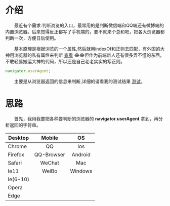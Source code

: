 # 介绍

&emsp;&emsp;最近有个需求:判断浏览的入口，最常用的是判断微信端和QQ端还有微博端的内置浏览器。后来觉得反正都写了手机端的，要不就来个总和吧，把各大浏览器都判断一次，方便日后使用。  

&emsp;&emsp;基本原理是根据浏览的一个属性,然后就用indexOf和正则去匹配，有外国的大神用浏览器的私有属性来判断 [查看](https://stackoverflow.com/questions/9847580/how-to-detect-safari-chrome-ie-firefox-and-opera-browser) :joy::joy:但作为前端新人还有很多弄不懂的东西，不敢轻易搬运大神的代码，所以还是自己老老实实的写正则。

```JavaScript
navigator.userAgent;  
```
&emsp;&emsp;主要是从浏览器返回的信息来判断,详细的请看我的测试结果 [测试](./Browser-test.txt)。  
# 思路

&emsp;&emsp;首先，我用我要把各种要判断的浏览器的 __navigator.userAgent__ 拿到，再分析返回的字符串。


| Desktop   | Mobile        |	OS	|
| ----------|:-------------:|:----------:|
| Chrome    | QQ 			|  Ios			|          
| Firefox   | QQ-Browser    |	Android		|
| Safari	|  WeChat      |	Mac		|
| Ie11      | WeiBo 		|	Windows	|
| Ie(6-10)  |      			 |		|
| Opera	 	|				 |			|
| Edge      |	 			|
